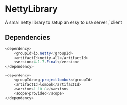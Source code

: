 # NettyLibrary

A small netty library to setup an easy to use server / client

## Dependencies

```java
<dependency>
    <groupId>io.netty</groupId>
    <artifactId>netty-all</artifactId>
    <version>4.1.7.Final</version>
</dependency>

<dependency>
    <groupId>org.projectlombok</groupId>
    <artifactId>lombok</artifactId>
    <version>1.18.8</version>
    <scope>provided</scope>
</dependency>
```